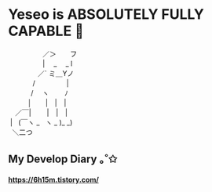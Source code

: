# Yeseo is ABSOLUTELY FULLY CAPABLE 🌊

 　　　　　／＞　　フ  
　　　　　| 　_　 _ l  
　 　　　／` ミ＿Yノ  
　　 　 /　　　 　 |  
　　　 /　 ヽ　　 ﾉ   
 &nbsp;&nbsp;&nbsp;&nbsp;&nbsp;&nbsp;&nbsp; &nbsp; │　　|　|　|   
　／￣|　　 |　|　|  
 &nbsp;|&nbsp;&nbsp;&nbsp;(￣ヽ _ &nbsp;&nbsp;ヽ _ )_ _)   
&nbsp;  ＼二つ  
  

## My Develop Diary ｡˚✩

#### https://6h15m.tistory.com/ 
